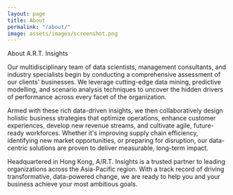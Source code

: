 ```yaml
---
layout: page
title: About
permalink: "/about/"
image: assets/images/screenshot.png
---
```


About A.R.T. Insights

Our multidisciplinary team of data scientists, management consultants, and industry specialists begin by conducting a comprehensive assessment of our clients' businesses. We leverage cutting-edge data mining, predictive modelling, and scenario analysis techniques to uncover the hidden drivers of performance across every facet of the organization. 

Armed with these rich data-driven insights, we then collaboratively design holistic business strategies that optimize operations, enhance customer experiences, develop new revenue streams, and cultivate agile, future-ready workforces. Whether it's improving supply chain efficiency, identifying new market opportunities, or preparing for disruption, our data-centric solutions are proven to deliver measurable, long-term impact.

Headquartered in Hong Kong, A/R.T. Insights is a trusted partner to leading organizations across the Asia-Pacific region. With a track record of driving transformative, data-powered change, we are ready to help you and your business achieve your most ambitious goals.
